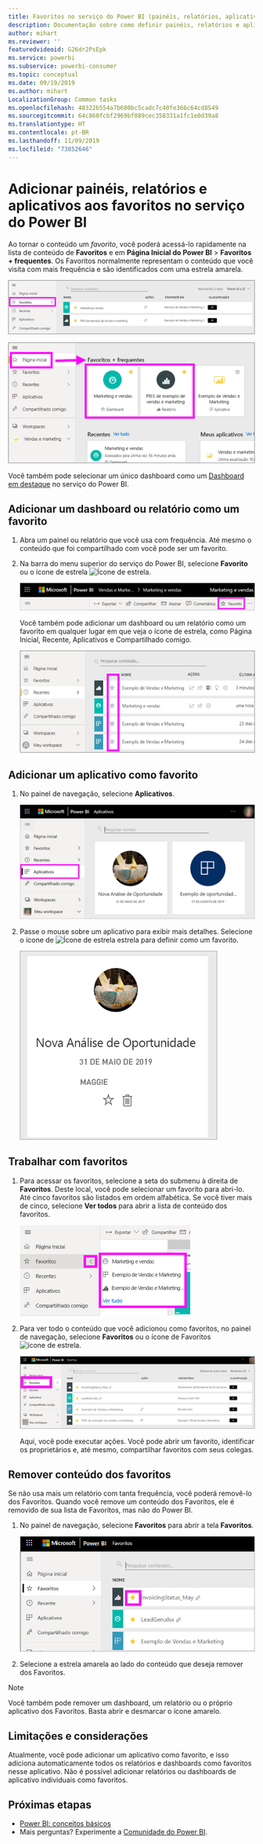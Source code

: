 ```yaml
---
title: Favoritos no serviço do Power BI (painéis, relatórios, aplicativos)
description: Documentação sobre como definir painéis, relatórios e aplicativos como favoritos no serviço do Power BI
author: mihart
ms.reviewer: ''
featuredvideoid: G26dr2PsEpk
ms.service: powerbi
ms.subservice: powerbi-consumer
ms.topic: conceptual
ms.date: 09/19/2019
ms.author: mihart
LocalizationGroup: Common tasks
ms.openlocfilehash: 48322b554a7b600bc5cadc7c40fe366c64cd8549
ms.sourcegitcommit: 64c860fcbf2969bf089cec358331a1fc1e0d39a8
ms.translationtype: HT
ms.contentlocale: pt-BR
ms.lasthandoff: 11/09/2019
ms.locfileid: "73852646"
---
```

# <a name="favorite-dashboards-reports-and-apps-in-the-power-bi-service"></a>Adicionar painéis, relatórios e aplicativos aos favoritos no serviço do Power BI
Ao tornar o conteúdo um *favorito*, você poderá acessá-lo rapidamente na lista de conteúdo de **Favoritos** e em **Página Inicial do Power BI** > **Favoritos + frequentes**. Os Favoritos normalmente representam o conteúdo que você visita com mais frequência e são identificados com uma estrela amarela.

   ![Ícone Favoritos](./media/end-user-favorite/power-bi-favorite-nav.png)

   ![Ícone Favoritos + frequentes](./media/end-user-favorite/power-bi-home.png)

Você também pode selecionar um único dashboard como um [Dashboard em destaque](end-user-featured.md) no serviço do Power BI.

## <a name="add-a-dashboard-or-report-as-a-favorite"></a>Adicionar um dashboard ou relatório como um favorito

1. Abra um painel ou relatório que você usa com frequência. Até mesmo o conteúdo que foi compartilhado com você pode ser um favorito.

2. Na barra do menu superior do serviço do Power BI, selecione **Favorito** ou o ícone de estrela ![Ícone de estrela](./media/end-user-favorite/power-bi-favorite-icon.png).
   
   ![Ícone de Favorito](./media/end-user-favorite/power-bi-favorite.png)
   
   Você também pode adicionar um dashboard ou um relatório como um favorito em qualquer lugar em que veja o ícone de estrela, como Página Inicial, Recente, Aplicativos e Compartilhado comigo. 
   
   ![Guia Dashboard com estrela amarela](./media/end-user-favorite/power-bi-recent.png)

## <a name="add-an-app-as-a-favorite"></a>Adicionar um aplicativo como favorito

1. No painel de navegação, selecione **Aplicativos**.

   ![Dashboard](./media/end-user-favorite/power-bi-app.png)

2. Passe o mouse sobre um aplicativo para exibir mais detalhes. Selecione o ícone de ![Ícone de estrela](./media/end-user-favorite/power-bi-favorite-icon.png) estrela para definir como um favorito.
   
   ![Passe o mouse sobre o aplicativo](./media/end-user-favorite/power-bi-hover-app.png)

## <a name="work-with-favorites"></a>Trabalhar com favoritos
1. Para acessar os favoritos, selecione a seta do submenu à direita de **Favoritos**. Deste local, você pode selecionar um favorito para abri-lo. Até cinco favoritos são listados em ordem alfabética. Se você tiver mais de cinco, selecione **Ver todos** para abrir a lista de conteúdo dos favoritos. 
   
   ![Submenu Favoritos](./media/end-user-favorite/power-bi-favorite-flyout.png)
2. Para ver todo o conteúdo que você adicionou como favoritos, no painel de navegação, selecione **Favoritos** ou o ícone de Favoritos ![ícone de estrela](./media/end-user-favorite/power-bi-favorites-icon.png). 
   
    ![Janela favoritos](./media/end-user-favorite/power-bi-fav-screen.png)
   
   Aqui, você pode executar ações. Você pode abrir um favorito, identificar os proprietários e, até mesmo, compartilhar favoritos com seus colegas.

## <a name="unfavorite-content"></a>Remover conteúdo dos favoritos
Se não usa mais um relatório com tanta frequência, você poderá removê-lo dos Favoritos. Quando você remove um conteúdo dos Favoritos, ele é removido de sua lista de Favoritos, mas não do Power BI.

1. No painel de navegação, selecione **Favoritos** para abrir a tela **Favoritos**.
   
   ![tela Favoritos](./media/end-user-favorite/power-bi-un-favorite.png)
2. Selecione a estrela amarela ao lado do conteúdo que deseja remover dos Favoritos.

> [!NOTE]
> Você também pode remover um dashboard, um relatório ou o próprio aplicativo dos Favoritos. Basta abrir e desmarcar o ícone amarelo. 
> 
> 
## <a name="limitations-and-considerations"></a>Limitações e considerações
Atualmente, você pode adicionar um aplicativo como favorito, e isso adiciona automaticamente todos os relatórios e dashboards como favoritos nesse aplicativo. Não é possível adicionar relatórios ou dashboards de aplicativo individuais como favoritos. 

## <a name="next-steps"></a>Próximas etapas
- [Power BI: conceitos básicos](end-user-basic-concepts.md)
- Mais perguntas? Experimente a [Comunidade do Power BI](https://community.powerbi.com/).

